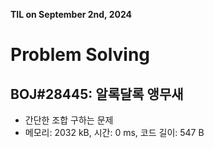 **TIL on September 2nd, 2024**

# Problem Solving
## BOJ#28445: 알록달록 앵무새
* 간단한 조합 구하는 문제
* 메모리: 2032 kB, 시간: 0 ms, 코드 길이: 547 B 
